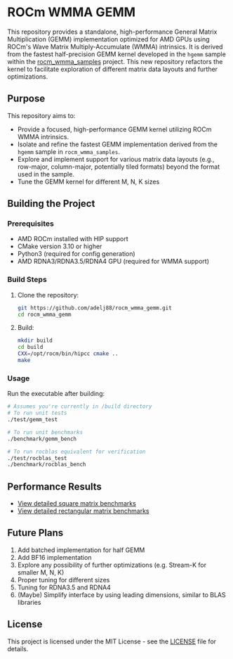 # ROCm WMMA GEMM

This repository provides a standalone, high-performance General Matrix Multiplication (GEMM) implementation optimized for AMD GPUs using ROCm's Wave Matrix Multiply-Accumulate (WMMA) intrinsics. It is derived from the fastest half-precision GEMM kernel developed in the `hgemm` sample within the [rocm_wmma_samples](https://github.com/adelj88/rocm_wmma_samples/tree/main/hgemm) project. This new repository refactors the kernel to facilitate exploration of different matrix data layouts and further optimizations.

## Purpose
This repository aims to:
- Provide a focused, high-performance GEMM kernel utilizing ROCm WMMA intrinsics.
- Isolate and refine the fastest GEMM implementation derived from the `hgemm` sample in `rocm_wmma_samples`.
- Explore and implement support for various matrix data layouts (e.g., row-major, column-major, potentially tiled formats) beyond the format used in the sample.
- Tune the GEMM kernel for different M, N, K sizes

## Building the Project

### Prerequisites
- AMD ROCm installed with HIP support
- CMake version 3.10 or higher
- Python3 (required for config generation)
- AMD RDNA3/RDNA3.5/RDNA4 GPU (required for WMMA support)

### Build Steps
1. Clone the repository:
   ```bash
   git https://github.com/adelj88/rocm_wmma_gemm.git
   cd rocm_wmma_gemm
   ```
2. Build:
   ```bash
   mkdir build
   cd build
   CXX=/opt/rocm/bin/hipcc cmake ..
   make
   ```

### Usage
Run the executable after building:
```bash
# Assumes you're currently in /build directory
# To run unit tests
./test/gemm_test

# To run unit benchmarks
./benchmark/gemm_bench

# To run rocblas equivalent for verification
./test/rocblas_test
./benchmark/rocblas_bench
```

## Performance Results
- [View detailed square matrix benchmarks](docs/square.md)
- [View detailed rectangular matrix benchmarks](docs/rectangle.md)

## Future Plans
1. Add batched implementation for half GEMM
2. Add BF16 implementation
3. Explore any possibility of further optimizations (e.g. Stream-K for smaller M, N, K)
4. Proper tuning for different sizes
5. Tuning for RDNA3.5 and RDNA4
6. (Maybe) Simplify interface by using leading dimensions, similar to BLAS libraries

## License

This project is licensed under the MIT License - see the [LICENSE](LICENSE) file for details.
